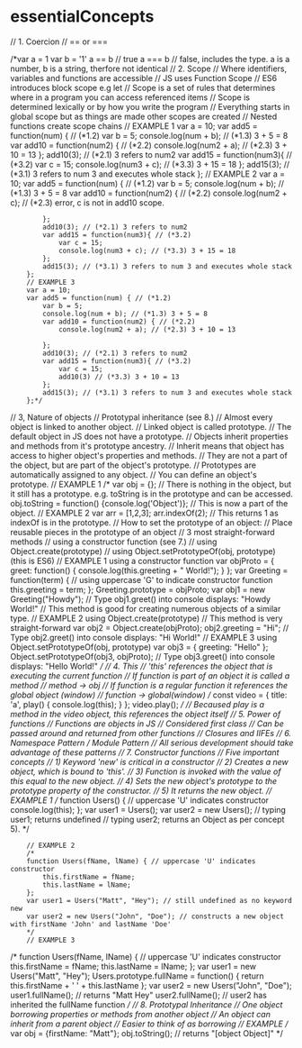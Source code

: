 # essentialConcepts

   // 1. Coercion
   // == or ===
   
   /*var a = 1
   var b = '1'
   a == b // true
   a === b // false, includes the type. a is a number, b is a string, therfore not identical
   // 2. Scope
    // Where identifiers, variables and functions are accessible
    // JS uses Function Scope
    // ES6 introduces block scope e.g let
    // Scope is a set of rules that determines where in a program you can access referenced items
        // Scope is determined lexically or by how you write the program
        // Everything starts in global scope but as things are made other scopes are created
        // Nested functions create scope chains
        // EXAMPLE 1
        var a = 10;
        var add5 = function(num) { // (*1.2)
            var b = 5;
            console.log(num + b); // (*1.3) 3 + 5 = 8
            var add10 = function(num2) { // (*2.2)
                console.log(num2 + a); // (*2.3) 3 + 10 = 13
            };
            add10(3); // (*2.1) 3 refers to num2
            var add15 = function(num3){ // (*3.2)
                var c = 15;
                console.log(num3 + c); // (*3.3) 3 + 15 = 18
            };
            add15(3); // (*3.1) 3 refers to num 3 and executes whole stack
        };
        // EXAMPLE 2
        var a = 10;
        var add5 = function(num) { // (*1.2)
            var b = 5;
            console.log(num + b); // (*1.3) 3 + 5 = 8
            var add10 = function(num2) { // (*2.2)
                console.log(num2 + c); // (*2.3) error, c is not in add10 scope.
                                      
            };
            add10(3); // (*2.1) 3 refers to num2
            var add15 = function(num3){ // (*3.2)
                var c = 15;
                console.log(num3 + c); // (*3.3) 3 + 15 = 18
            };
            add15(3); // (*3.1) 3 refers to num 3 and executes whole stack
        };
        // EXAMPLE 3
        var a = 10;
        var add5 = function(num) { // (*1.2)
            var b = 5;
            console.log(num + b); // (*1.3) 3 + 5 = 8
            var add10 = function(num2) { // (*2.2)
                console.log(num2 + a); // (*2.3) 3 + 10 = 13
                                      
            };
            add10(3); // (*2.1) 3 refers to num2
            var add15 = function(num3){ // (*3.2)
                var c = 15;
                add10(3) // (*3.3) 3 + 10 = 13
            };
            add15(3); // (*3.1) 3 refers to num 3 and executes whole stack
        };*/
   // 3, Nature of objects
    // Prototypal inheritance (see 8.)
        // Almost every object is linked to another object.
        // Linked object is called prototype.
        // The default object in JS does not have a prototype.
        // Objects inherit properties and methods from it's prototype ancestry.
            // Inherit means that object has access to higher object's properties and methods.
            // They are not a part of the object, but are part of the object's prototype.
            // Prototypes are automatically assigned to any object.
            // You can define an object's prototype.
        // EXAMPLE 1
/*
        var obj = {}; // There is nothing in the object, but it still has a prototype. e.g. toString is in the prototype and can be accessed.
        obj.toString = function() {console.log('Object')}; // This is now a part of the object.
        // EXAMPLE 2
        var arr = [1,2,3];
        arr.indexOf(2); // This returns 1 as indexOf is in the prototype.
        // How to set the prototype of an object:
        // Place reusable pieces in the prototype of an object
        // 3 most straight-forward methods
            // using a constructor function (see 7.)
            // using Object.create(prototype)
            // using Object.setPrototypeOf(obj, prototype) (this is ES6)
        // EXAMPLE 1 using a constructor function
        var objProto = {
            greet: function() {
                console.log(this.greeting + " World!");
            }
        };
        var Greeting = function(term) { // using uppercase 'G' to indicate constructor function
            this.greeting = term;
        };
        Greeting.prototype = objProto;
        var obj1 = new Greeting("Howdy"); // Type obj1.greet() into console displays: "Howdy World!"
        // This method is good for creating numerous objects of a similar type.
        // EXAMPLE 2 using Object.create(prototype)
        // This method is very straight-forward
        var obj2 = Object.create(objProto);
        obj2.greeting = "Hi"; // Type obj2.greet() into console displays: "Hi World!"
        // EXAMPLE 3 using Object.setPrototypeOf(obj, prototype)
        var obj3 = {
            greeting: "Hello"
        };
        Object.setPrototypeOf(obj3, objProto);
        // Type obj3.greet() into console displays: "Hello World!"
*/
   // 4. This
   // 'this' references the object that is executing the current function
   // If function is part of an object it is called a method 
   // method -> obj
   // If function is a regular function it references the global object (window)
   // function -> global(window)
/*
   const video = {
       title: 'a',
       play() {
           console.log(this);
       }
   };
   video.play();
*/
   // Becaused play is a method in the video object, this references the object itself
   // 5. Power of functions
    // Functions are objects in JS
    // Considered first class
    // Can be passed around and returned from other functions
    // Closures and IIFEs
   // 6. Namespace Pattern / Module Pattern
    // All serious development should take advantage of these patterns
   // 7. Constructor functions
   // Five important concepts
        // 1) Keyword 'new' is critical in a constructor
        // 2) Creates a new object, which is bound to 'this'.
        // 3) Function is invoked with the value of this equal to the new object.
        // 4) Sets the new object's prototype to the prototype property of the constructor.
        // 5) It returns the new object.
        // EXAMPLE 1
        /*
        function Users() { // uppercase 'U' indicates constructor
            console.log(this);
        };
        var user1 = Users();
        var user2 = new Users();
        // typing user1; returns undefined
        // typing user2; returns an Object as per concept 5).
        */
        
        // EXAMPLE 2
        /*
        function Users(fName, lName) { // uppercase 'U' indicates constructor
            this.firstName = fName;
            this.lastName = lName;
        };
        var user1 = Users("Matt", "Hey"); // still undefined as no keyword new
        var user2 = new Users("John", "Doe"); // constructs a new object with firstName 'John' and lastName 'Doe'
        */
        // EXAMPLE 3
/*
        function Users(fName, lName) { // uppercase 'U' indicates constructor
            this.firstName = fName;
            this.lastName = lName;
        };
        var user1 = new Users("Matt", "Hey");
        Users.prototype.fullName = function() {
            return this.firstName + ' ' + this.lastName
        };
        var user2 = new Users("John", "Doe");
        user1.fullName(); // returns "Matt Hey"
        user2.fullName(); // user2 has inherited the fullName function
*/
   // 8. Prototypal Inheritance
    // One object borrowing properties or methods from another object
    // An object can inherit from a parent object
    // Easier to think of as borrowing
    // EXAMPLE
/*
    var obj = {firstName: "Matt"};
    obj.toString(); // returns "[object Object]"
*/
